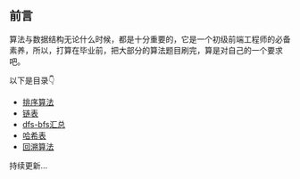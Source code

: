 

## 前言



算法与数据结构无论什么时候，都是十分重要的，它是一个初级前端工程师的必备素养，所以，打算在毕业前，把大部分的算法题目刷完，算是对自己的一个要求吧。



以下是目录👇



- [排序算法](https://github.com/daydaylee1227/Blog/tree/master/%E7%AE%97%E6%B3%95/%E6%8E%92%E5%BA%8F%E7%AE%97%E6%B3%95)
- [链表](https://github.com/daydaylee1227/Blog/tree/master/%E7%AE%97%E6%B3%95/%E9%93%BE%E8%A1%A8)
- [dfs-bfs汇总](https://github.com/daydaylee1227/Blog/tree/master/%E7%AE%97%E6%B3%95/dfs-bfs%E6%B1%87%E6%80%BB)
- [哈希表](https://github.com/daydaylee1227/Blog/tree/master/%E7%AE%97%E6%B3%95/%E5%93%88%E5%B8%8C%E8%A1%A8)
- [回溯算法](https://github.com/daydaylee1227/Blog/tree/master/%E7%AE%97%E6%B3%95/%E5%9B%9E%E6%BA%AF%E7%AE%97%E6%B3%95)





持续更新…